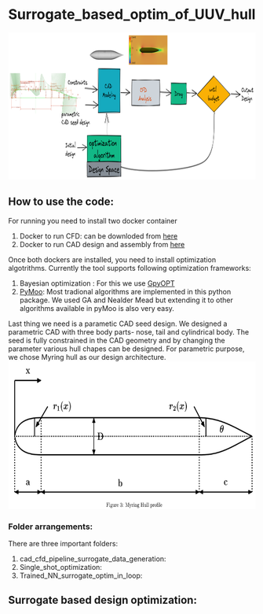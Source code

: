 # Surrogate_based_optim_of_UUV_hull
<img src="./images/cfd_optimization.png" width="800" height="300" title="Employee Data title">

## How to use the code: 
For running you need to install two docker container 
1. Docker to run CFD: can be downloded from [here](https://hub.docker.com/r/kishorestevens/dexof/tags)
2. Docker to run CAD design and assembly from [here](https://hub.docker.com/r/vardhah/freecad) 

Once both dockers are installed, you need to install optimization algotrithms. Currently the tool supports following optimization frameworks: 
1. Bayesian optimization : For this we use [GpyOPT](http://sheffieldml.github.io/GPyOpt/)
2. [PyMoo](https://pymoo.org/): Most tradional algorithms are implemented in this python package. We used GA and Nealder Mead but extending it to other algorithms available in pyMoo is also very easy.  

Last thing we need is a parametic CAD seed design. We designed a parametric CAD with three body parts- nose, tail and cylindrical body. The seed is fully constrained in the CAD geometry and by changing the parameter various hull chapes can be designed.  For parametric purpose, we chose Myring hull as our design architecture.  
<img src="./images/myring.png" width="800" height="300" title="Employee Data title">

### Folder arrangements: 
There are three important folders:
1. cad_cfd_pipeline_surrogate_data_generation: 
2. Single_shot_optimization:
2. Trained_NN_surrogate_optim_in_loop: 

## Surrogate based design optimization:
